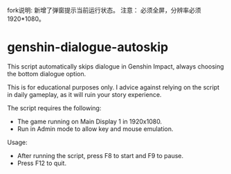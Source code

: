 fork说明: 新增了弹窗提示当前运行状态。
注意： 必须全屏，分辨率必须1920*1080。

# genshin-dialogue-autoskip

This script automatically skips dialogue in Genshin Impact, always choosing the bottom dialogue option. 

This is for educational purposes only. I advice against relying on the script in daily gameplay, as it will ruin your story experience.

The script requires the following:
- The game running on Main Display 1 in 1920x1080.
- Run in Admin mode to allow key and mouse emulation.

Usage:
- After running the script, press F8 to start and F9 to pause.
- Press F12 to quit.
